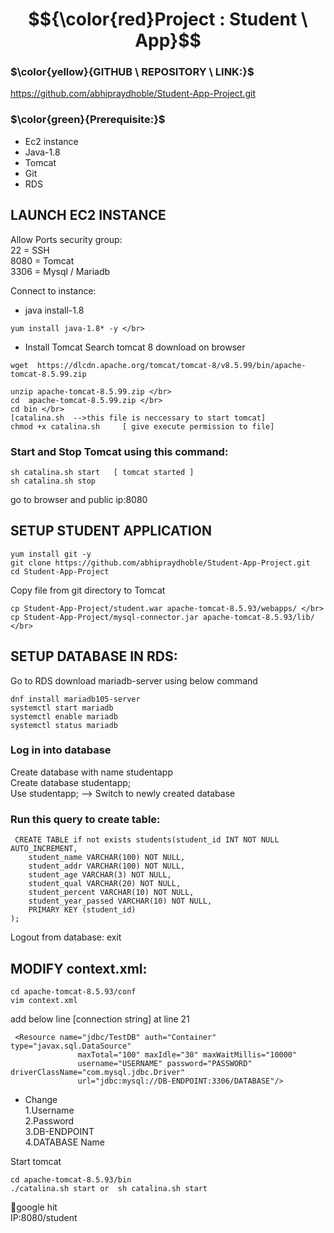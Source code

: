 # $${\color{red}Project : Student \ App}$$ 

### $\color{yellow}{GITHUB \ REPOSITORY \ LINK:}$ 
https://github.com/abhipraydhoble/Student-App-Project.git

### $\color{green}{Prerequisite:}$
- Ec2 instance 
- Java-1.8 
- Tomcat 
- Git 
- RDS 

## LAUNCH EC2 INSTANCE
Allow Ports security group: </br>
22 = SSH </br>
8080 = Tomcat </br>
3306 = Mysql / Mariadb </br>

Connect to instance:

- java install-1.8  
````
yum install java-1.8* -y </br>
````
- Install Tomcat 
Search tomcat 8 download  on browser </br>
 ````
wget  https://dlcdn.apache.org/tomcat/tomcat-8/v8.5.99/bin/apache-tomcat-8.5.99.zip

unzip apache-tomcat-8.5.99.zip </br>
cd  apache-tomcat-8.5.99.zip </br>
cd bin </br>
[catalina.sh  -->this file is neccessary to start tomcat] 
chmod +x catalina.sh     [ give execute permission to file] 
````
### Start and Stop Tomcat using this command: </br>
````
sh catalina.sh start   [ tomcat started ]
sh catalina.sh stop 
````
go to browser and public ip:8080

## SETUP STUDENT APPLICATION </br>
````
yum install git -y 
git clone https://github.com/abhipraydhoble/Student-App-Project.git 
cd Student-App-Project 
````
Copy file from git directory to Tomcat 

````
cp Student-App-Project/student.war apache-tomcat-8.5.93/webapps/ </br>
cp Student-App-Project/mysql-connector.jar apache-tomcat-8.5.93/lib/ </br>
````
## SETUP DATABASE IN RDS:
Go to RDS
download mariadb-server using  below command

````
dnf install mariadb105-server
systemctl start mariadb    
systemctl enable mariadb  
systemctl status mariadb
````

### Log in into database

<Mariadb> Create database with name studentapp  </br>
<Mariadb> Create database studentapp;    </br>
<Mariadb> Use studentapp;   --> Switch to newly created database   </br>

### Run this query to create  table: 
````
 CREATE TABLE if not exists students(student_id INT NOT NULL AUTO_INCREMENT,  
	student_name VARCHAR(100) NOT NULL,  
	student_addr VARCHAR(100) NOT NULL,   
	student_age VARCHAR(3) NOT NULL,      
	student_qual VARCHAR(20) NOT NULL,     
	student_percent VARCHAR(10) NOT NULL,   
	student_year_passed VARCHAR(10) NOT NULL,  
	PRIMARY KEY (student_id)  
);
````
Logout from database:
<Mariadb> exit

 ## MODIFY context.xml:

```
cd apache-tomcat-8.5.93/conf
vim context.xml
````
add below line [connection string] at line 21
````
 <Resource name="jdbc/TestDB" auth="Container" type="javax.sql.DataSource"
               maxTotal="100" maxIdle="30" maxWaitMillis="10000"
               username="USERNAME" password="PASSWORD" driverClassName="com.mysql.jdbc.Driver"
               url="jdbc:mysql://DB-ENDPOINT:3306/DATABASE"/>

````
* Change  </br>
1.Username  </br>
2.Password   </br>
3.DB-ENDPOINT  </br>
4.DATABASE Name </br>

Start tomcat </br>
````
cd apache-tomcat-8.5.93/bin
./catalina.sh start or  sh catalina.sh start
````

google hit </br>
IP:8080/student
